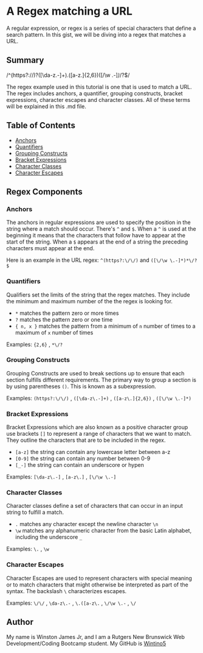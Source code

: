 # A Regex matching a URL

A regular expression, or regex is a series of special characters that define a search pattern. In this gist, we will be diving into a regex that matches a URL.

## Summary
/^(https?:\/\/)?([\da-z\.-]+)\.([a-z\.]{2,6})([\/\w \.-]*)*\/?$/

The regex example used in this tutorial is one that is used to match a URL. The regex includes anchors, a quantifier, grouping constructs, bracket expressions, character escapes and character classes. All of these terms will be explained in this .md file.

## Table of Contents

- [Anchors](#anchors)
- [Quantifiers](#quantifiers)
- [Grouping Constructs](#grouping-constructs)
- [Bracket Expressions](#bracket-expressions)
- [Character Classes](#character-classes)
- [Character Escapes](#character-escapes)

## Regex Components

### Anchors

The anchors in regular expressions are used to specify the position in the string where a match should occur. There's `^` and `$`. When a `^` is used at the beginning it means that the characters that follow have to appear at the start of the string. When a `$` appears at the end of a string the preceding characters must appear at the end.

Here is an example in the URL regex: `^(https?:\/\/)` and `([\/\w \.-]*)*\/?$`

### Quantifiers

Qualifiers set the limits of the string that the regex matches. They include the minimum and maximum number of the the regex is looking for.

- `*` matches the pattern zero or more times
- `?` matches the pattern zero or one time
- `{ n, x }` matches the pattern from a minimum of `n` number of times to a maximum of `x` number of times

Examples: `{2,6}` , `*\/?`

### Grouping Constructs

Grouping Constructs are used to break sections up to ensure that each section fulfills different requirements. The primary way to group a section is by using parentheses `()`. This is known as a subexpression.

Examples: `(https?:\/\/)` , `([\da-z\.-]+)` , `([a-z\.]{2,6})` , `([\/\w \.-]*)`

### Bracket Expressions

Bracket Expressions which are also known as a positive character group use brackets `[]` to represent a range of characters that we want to match. They outline the characters that are to be included in the regex.

- `[a-z]` the string can contain any lowercase letter between a-z
- `[0-9]` the string can contain any number between 0-9
- `[_-]` the string can contain an underscore or hypen

Examples: `[\da-z\.-]` , `[a-z\.]` , `[\/\w \.-]`

### Character Classes

Character classes define a set of characters that can occur in an input string to fulfill a match.

- `.` matches any character except the newline character `\n`
- `\w` matches any alphanumeric character from the basic Latin alphabet, including the underscore `_`

Examples: `\.` , `\w`

### Character Escapes

Character Escapes are used to represent characters with special meaning or to match characters that might otherwise be interpreted as part of the syntax. The backslash `\` characterizes escapes.

Examples: `\/\/` , `\da-z\.-` , `\.([a-z\.` , `\/\w \.-` , `\/`

## Author

My name is Winston James Jr, and I am a Rutgers New Brunswick Web Development/Coding Bootcamp student. My GitHub is [Wintino5](https://github.com/wintino5)
